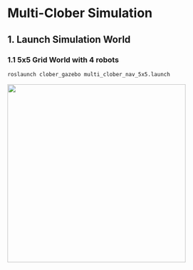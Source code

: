 # Multi-Clober Simulation

## 1. Launch Simulation World

### 1.1 5x5 Grid World with 4 robots

  ```bash
  roslaunch clober_gazebo multi_clober_nav_5x5.launch
  ```
  <img align="center" src="https://github.com/clobot-git/clober_rmf/blob/noetic-devel/images/clobers.gif" width=400>
